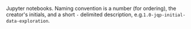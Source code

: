 Jupyter notebooks. Naming convention is a number (for ordering), the creator's initials, and a short `-` delimited description, e.g.`1.0-jqp-initial-data-exploration`.
